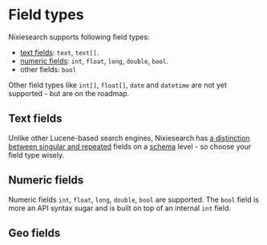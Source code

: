 # Field types

Nixiesearch supports following field types:

* [text fields](#text-fields): `text`, `text[]`.
* [numeric fields](#numeric-fields): `int`, `float`, `long`, `double`, `bool`.
* other fields: `bool`

Other field types like `int[]`, `float[]`, `date` and `datetime` are not yet supported - but are on the roadmap.

## Text fields

Unlike other Lucene-based search engines, Nixiesearch has [a distinction between singular and repeated](../format.md#repeated-fields) fields on a [schema](../mapping.md) level - so choose your field type wisely.

## Numeric fields

Numeric fields `int`, `float`, `long`, `double`, `bool` are supported. The `bool` field is more an API syntax sugar and is built on top of an internal `int` field. 

## Geo fields